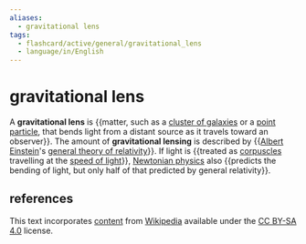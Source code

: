 ```yaml
---
aliases:
  - gravitational lens
tags:
  - flashcard/active/general/gravitational_lens
  - language/in/English
---
```


# gravitational lens

A __gravitational lens__ is {{matter, such as a [cluster of galaxies](galaxy%20cluster.md) or a [point particle](point%20particle.md), that bends light from a distant source as it travels toward an observer}}. The amount of __gravitational lensing__ is described by {{[Albert Einstein](Albert%20Einstein.md)'s [general theory of relativity](general%20relativity.md)}}. If light is {{treated as [corpuscles](corpuscular%20theory%20of%20light.md) travelling at the [speed of light](speed%20of%20light.md)}}, [Newtonian physics](classical%20mechanics.md) also {{predicts the bending of light, but only half of that predicted by general relativity}}. <!--SR:!2025-06-26,251,330!2025-08-05,283,330!2025-01-24,123,290!2025-05-02,199,310-->

## references

This text incorporates [content](https://en.wikipedia.org/wiki/gravitational_lens) from [Wikipedia](Wikipedia.md) available under the [CC BY-SA 4.0](https://creativecommons.org/licenses/by-sa/4.0/) license.
